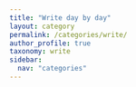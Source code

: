 ```yaml
---
title: "Write day by day"
layout: category
permalink: /categories/write/
author_profile: true
taxonomy: write
sidebar:
  nav: "categories"
---
```

